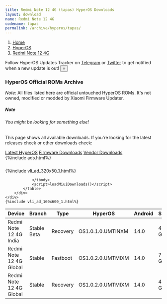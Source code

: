 ```yaml
---
title: Redmi Note 12 4G (tapas) HyperOS Downloads
layout: download
name: Redmi Note 12 4G
codename: tapas
permalink: /archive/hyperos/tapas/
---
```

<nav aria-label="breadcrumb">
    <ol class="breadcrumb">
        <li class="breadcrumb-item"><a href="/">Home</a></li>
        <li class="breadcrumb-item"><a href="/hyperos/">HyperOS</a></li>
        <li class="breadcrumb-item active" aria-current="page"><a href="/hyperos/tapas/">Redmi Note 12 4G</a></li>
    </ol>
</nav>
<div class="alert alert-primary alert-dismissible fade show" role="alert">
    Follow HyperOS Updates Tracker on <a href="https://t.me/MIUIUpdatesTracker" class="alert-link">Telegram</a>
     or <a href="https://twitter.com/MiFwUpdater" class="alert-link">Twitter</a> to get notified when a new update is out!
    <button type="button" class="close" data-dismiss="alert" aria-label="Close">
        <span aria-hidden="true">&times;</span>
    </button>
</div>

### HyperOS Official ROMs Archive
*Note*: All files listed here are official untouched HyperOS ROMs. It's not owned, modified or modded by Xiaomi Firmware Updater.
<div class="card">
  <div class="card-body">
    <h5 class="card-title">Note</h5>
    <h6 class="card-subtitle mb-2 text-muted">You might be looking for something else!</h6>
    <p class="card-text">This page shows all available downloads.
     If you're looking for the latest releases check or other downloads check:</p>
    <a href="/hyperos/tapas/" class="card-link">Latest HyperOS</a>
    <a href="/firmware/tapas/" class="card-link">Firmware Downloads</a>
    <a href="/vendor/tapas/" class="card-link">Vendor Downloads</a>
  </div>
</div>
{%include ads.html%}
<div class="row justify-content-center">
    <div class="col-10">
        <div class="table-responsive-md" style="margin-top: 25px;">
            {%include vli_ad_320x50_1.html%}
            <table id="miui" class="display dt-responsive nowrap compact table table-striped table-hover table-sm">
                <thead class="thead-dark">
                    <tr>
                        <th data-ref="device">Device</th>
                        <th data-ref="branch">Branch</th>
                        <th data-ref="type">Type</th>
                        <th data-ref="miui">HyperOS</th>
                        <th data-ref="android">Android</th>
                        <th data-ref="size">Size</th>
                        <th data-ref="size">Date</th>
                        <th data-ref="link">Link</th>
                    </tr>
                </thead>
                <tbody>
                <tr><td>Redmi Note 12 4G India</td><td>Stable Beta</td><td>Recovery</td><td>OS1.0.1.0.UMTINXM</td><td>14.0</td><td>4.2 GB</td><td>2024-01-11</td><td><a href="/hyperos/tapas/stable beta/OS1.0.1.0.UMTINXM/">Download</a></td></tr>
<tr><td>Redmi Note 12 4G Global</td><td>Stable</td><td>Fastboot</td><td>OS1.0.2.0.UMTMIXM</td><td>14.0</td><td>7.1 GB</td><td>2024-01-04</td><td><a href="/hyperos/tapas/stable/OS1.0.2.0.UMTMIXM/">Download</a></td></tr>
<tr><td>Redmi Note 12 4G Global</td><td>Stable</td><td>Recovery</td><td>OS1.0.2.0.UMTMIXM</td><td>14.0</td><td>4.4 GB</td><td>2023-12-18</td><td><a href="/hyperos/tapas/stable/OS1.0.2.0.UMTMIXM/">Download</a></td></tr>

                </tbody>
                <script>loadMiuiDownloads()</script>
            </table>
        </div>
    </div>
    {%include vli_ad_160x600_1.html%}
</div>
